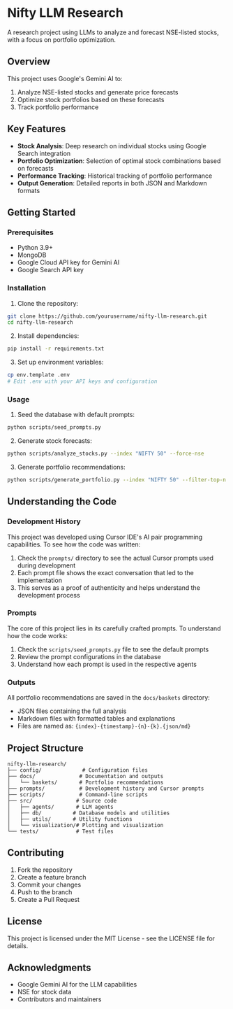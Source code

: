 # Nifty LLM Research

A research project using LLMs to analyze and forecast NSE-listed stocks, with a focus on portfolio optimization.

## Overview

This project uses Google's Gemini AI to:
1. Analyze NSE-listed stocks and generate price forecasts
2. Optimize stock portfolios based on these forecasts
3. Track portfolio performance

## Key Features

- **Stock Analysis**: Deep research on individual stocks using Google Search integration
- **Portfolio Optimization**: Selection of optimal stock combinations based on forecasts
- **Performance Tracking**: Historical tracking of portfolio performance
- **Output Generation**: Detailed reports in both JSON and Markdown formats

## Getting Started

### Prerequisites

- Python 3.9+
- MongoDB
- Google Cloud API key for Gemini AI
- Google Search API key

### Installation

1. Clone the repository:
```bash
git clone https://github.com/yourusername/nifty-llm-research.git
cd nifty-llm-research
```

2. Install dependencies:
```bash
pip install -r requirements.txt
```

3. Set up environment variables:
```bash
cp env.template .env
# Edit .env with your API keys and configuration
```

### Usage

1. Seed the database with default prompts:
```bash
python scripts/seed_prompts.py
```

2. Generate stock forecasts:
```bash
python scripts/analyze_stocks.py --index "NIFTY 50" --force-nse
```

3. Generate portfolio recommendations:
```bash
python scripts/generate_portfolio.py --index "NIFTY 50" --filter-top-n 20 --basket-size-k 5
```

## Understanding the Code

### Development History

This project was developed using Cursor IDE's AI pair programming capabilities. To see how the code was written:

1. Check the `prompts/` directory to see the actual Cursor prompts used during development
2. Each prompt file shows the exact conversation that led to the implementation
3. This serves as a proof of authenticity and helps understand the development process

### Prompts

The core of this project lies in its carefully crafted prompts. To understand how the code works:

1. Check the `scripts/seed_prompts.py` file to see the default prompts
2. Review the prompt configurations in the database
3. Understand how each prompt is used in the respective agents

### Outputs

All portfolio recommendations are saved in the `docs/baskets` directory:
- JSON files containing the full analysis
- Markdown files with formatted tables and explanations
- Files are named as: `{index}-{timestamp}-{n}-{k}.{json/md}`

## Project Structure

```
nifty-llm-research/
├── config/             # Configuration files
├── docs/              # Documentation and outputs
│   └── baskets/       # Portfolio recommendations
├── prompts/           # Development history and Cursor prompts
├── scripts/           # Command-line scripts
├── src/              # Source code
│   ├── agents/       # LLM agents
│   ├── db/          # Database models and utilities
│   ├── utils/       # Utility functions
│   └── visualization/# Plotting and visualization
└── tests/            # Test files
```

## Contributing

1. Fork the repository
2. Create a feature branch
3. Commit your changes
4. Push to the branch
5. Create a Pull Request

## License

This project is licensed under the MIT License - see the LICENSE file for details.

## Acknowledgments

- Google Gemini AI for the LLM capabilities
- NSE for stock data
- Contributors and maintainers
